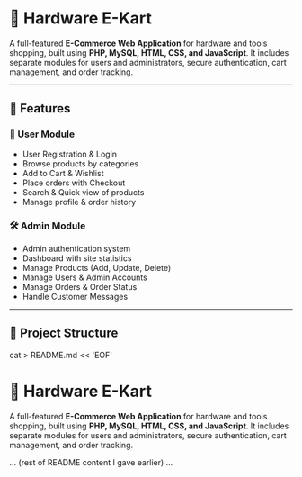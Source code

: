 # 🛒 Hardware E-Kart  

A full-featured **E-Commerce Web Application** for hardware and tools shopping, built using **PHP, MySQL, HTML, CSS, and JavaScript**. It includes separate modules for users and administrators, secure authentication, cart management, and order tracking.  

---

## 🚀 Features  

### 👤 User Module  
- User Registration & Login  
- Browse products by categories  
- Add to Cart & Wishlist  
- Place orders with Checkout  
- Search & Quick view of products  
- Manage profile & order history  

### 🛠️ Admin Module  
- Admin authentication system  
- Dashboard with site statistics  
- Manage Products (Add, Update, Delete)  
- Manage Users & Admin Accounts  
- Manage Orders & Order Status  
- Handle Customer Messages  

---

## 📂 Project Structure  


cat > README.md << 'EOF'
# 🛒 Hardware E-Kart  

A full-featured **E-Commerce Web Application** for hardware and tools shopping, built using **PHP, MySQL, HTML, CSS, and JavaScript**. It includes separate modules for users and administrators, secure authentication, cart management, and order tracking.  

... (rest of README content I gave earlier) ...
